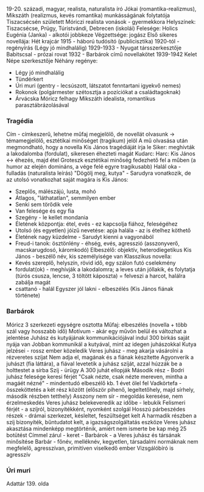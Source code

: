 19-20. századi, magyar, realista, naturalista író
Jókai (romantika-realizmus), Mikszáth (realizmus, kevés romantika) munkásságának folytatója
Tiszacsécsén született
Móriczi realista vonások - gyermekkora
Helyszínek: Tiszacsécse, Prügy, Túristvándi, Debrecen (iskolái)
Felesége: Holics Eugénia (Janka) - alkotói jobbkeze
Végzettsége: jogász
Első sikeres novellája: Hét krajcár
1915 - háború tudósító (publicisztika)
1920-tól - regényírás (Légy jó mindhalálig)
1929-1933 - Nyugat társszerkesztője Babitscsal - prózai rovat
1932 - Barbárok című novellakötet
1939-1942 Kelet Népe szerkesztője
Néhány regénye:
- Légy jó mindhalálig
- Tündérkert
- Úri muri (gentry - lecsúszott, látszatot fenntartani igyekvő nemes)
- Rokonok (polgármester szétosztja a pozíciókat a családtagoknak)
- Árvácska
Móricz felhagy Mikszáth idealista, romantikus parasztábrázolásával
### Tragédia
Cím - címkeszerű, lehetne műfaj megjelölő, de novellát olvasunk -> témamegjelölő, esztétikai minőséget (tragikum) jelöl
A mű olvasása után megmondható, hogy a novella Kis János tragédiáját írja le
Siker: meghívták a lakodalomba (fordulat), sikeresen éhezteti magát
Kudarc: 
Harc: Kis János <-> éhezés, majd étel
Groteszk esztétikai minőség fedezhető fel a műben (a humor az elején domináns, a vége felé egyre tragikusabb)
Halál oka - fulladás (naturalista leírás)
"Dögölj meg, kutya" - Sarudyra vonatkozik, de az utolsó vonatkozhat saját magára is
Kis János:
- Szeplős, málészájú, lusta, mohó
- Átlagos, "láthatatlan", semmilyen ember
- Senki sem törődik vele
- Van felesége és egy fia
- Szegény - le kellet mondania
- Életének központja: étel, evés - ez kapcsolja fiához, feleségéhez
- Utolsó (és egyetlen) jóízű nevetése: apja halála - az is ételhez köthető
- Életének nagy küzdelme - Sarudyt kienni a vagyonából
- Freud-i tanok: ösztönlény - éhség, evés, agresszió (asszonyverő, macskarugdosó, káromkodó)
Elbeszélő: objektív, heterodiegetikus
Kis János - beszélő név, kis személyisége van
Klasszikus novella:
- Kevés szereplő, helyszín, rövid idő, egy szálon futó cselekmény
- fordulat(ok) - meghívják a lakodalomra; a leves után jóllakik, és folytatja (túrós csusza, lencse, 3 töltött káposzta) = felveszi a harcot, halálra zabálja magát
- csattanó - halál
Egyszer jól lakni - elbeszélés (Kis János fiának története)
### Barbárok
Móricz 3 szerkezeti egységre osztotta
Műfaj: elbeszélés (novella + több szál vagy hosszabb idő)
Motívum - akár egy művön belül és változhat a jelentése
Juhász és kutyájának kommunikációjával indul
300 birkás saját nyája van
Jobban kommunikál a kutyával, mint az idegen juhászokkal
Kutya jelzései - rossz ember közeledik
Veres juhász - meg akarja vásárolni a rézveretes szíjat
Nem adja el, magának és a fiának készítette
Agyonverik a juhászt (fia láttára), a fiával levetetik a juhász szíját, azzal húzzák be a holttestet a sírba
Szíj - ürügy
A 300 juhát ellopják
Második rész - Bodri juhász felesége keresi férjét
"Csak nézte, csak nézte mereven, mintha a magáét nézné" - mindentudó elbeszélő
kb. 1 évet ölel fel
Vadkörtefa - összeköttetés a két rész között (először pihenő, legeltetőhely, majd sírhely, második részben tetthely)
Asszony nem sír - megoldás keresése, nem érzelmeskedés
Veres juhász belekeveredik az időbe - lebukik
Felismeri férjét - a szíjról, bizonyítékként, nyomként szolgál
Hosszú párbeszédes részek - drámai szerkezet, késleltet, feszültséget kelt
A harmadik részben a szíj bizonyíték, bűntudatot kelt, a igazságszolgáltatás eszköze
Veres juhász akasztása mindenképp megtörténik, amiért nem ismerte be kap még 25 botütést
Címmel zárul - keret - Barbárok - a Veres juhász és társának minősítése
Barbár - főnév, melléknév, kegyetlen, társadalmi normáknak nem megfelelő, agresszívan, primitíven viselkedő ember
Vizsgálóbíró is agresszív
### Úri muri
Adattár 139. olda